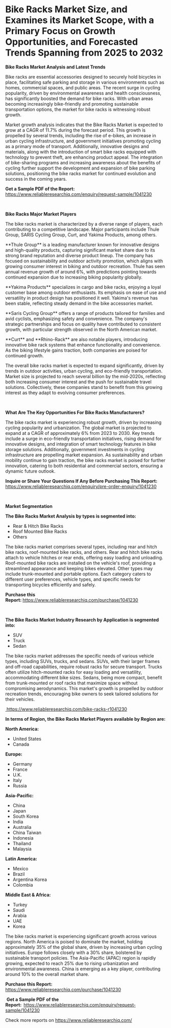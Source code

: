 <p><h1>Bike Racks Market Size, and Examines its Market Scope, with a Primary Focus on Growth Opportunities, and Forecasted Trends Spanning from 2025 to 2032</h1></p><p><strong>Bike Racks Market Analysis and Latest Trends</strong></p>
<p><p>Bike racks are essential accessories designed to securely hold bicycles in place, facilitating safe parking and storage in various environments such as homes, commercial spaces, and public areas. The recent surge in cycling popularity, driven by environmental awareness and health consciousness, has significantly boosted the demand for bike racks. With urban areas becoming increasingly bike-friendly and promoting sustainable transportation options, the market for bike racks is witnessing robust growth.</p><p>Market growth analysis indicates that the Bike Racks Market is expected to grow at a CAGR of 11.7% during the forecast period. This growth is propelled by several trends, including the rise of e-bikes, an increase in urban cycling infrastructure, and government initiatives promoting cycling as a primary mode of transport. Additionally, innovative designs and materials, along with the introduction of smart bike racks equipped with technology to prevent theft, are enhancing product appeal. The integration of bike-sharing programs and increasing awareness about the benefits of cycling further support the development and expansion of bike parking solutions, positioning the bike racks market for continued evolution and success in the coming years.</p></p>
<p><strong>Get a Sample PDF of the Report:&nbsp;</strong> <a href="https://www.reliableresearchiq.com/enquiry/request-sample/1041230?utm_campaign=2325&utm_medium=2&utm_source=Github&utm_content=ia&utm_term=04042025&utm_id=bike-racks">https://www.reliableresearchiq.com/enquiry/request-sample/1041230</a></p>
<p>&nbsp;</p>
<p><strong>Bike Racks Major Market Players</strong></p>
<p><p>The bike racks market is characterized by a diverse range of players, each contributing to a competitive landscape. Major participants include Thule Group, SARIS Cycling Group, Curt, and Yakima Products, among others. </p><p>**Thule Group** is a leading manufacturer known for innovative designs and high-quality products, capturing significant market share due to its strong brand reputation and diverse product lineup. The company has focused on sustainability and outdoor activity promotion, which aligns with growing consumer interest in biking and outdoor recreation. Thule has seen annual revenue growth of around 6%, with predictions pointing towards continued expansion due to increasing biking popularity globally.</p><p>**Yakima Products** specializes in cargo and bike racks, enjoying a loyal customer base among outdoor enthusiasts. Its emphasis on ease of use and versatility in product design has positioned it well. Yakima's revenue has been stable, reflecting steady demand in the bike accessories market.</p><p>**Saris Cycling Group** offers a range of products tailored for families and avid cyclists, emphasizing safety and convenience. The company's strategic partnerships and focus on quality have contributed to consistent growth, with particular strength observed in the North American market.</p><p>**Curt** and **Rhino-Rack** are also notable players, introducing innovative bike rack systems that enhance functionality and convenience. As the biking lifestyle gains traction, both companies are poised for continued growth.</p><p>The overall bike racks market is expected to expand significantly, driven by trends in outdoor activities, urban cycling, and eco-friendly transportation. Market size is projected to reach several billion by the mid-2020s, reflecting both increasing consumer interest and the push for sustainable travel solutions. Collectively, these companies stand to benefit from this growing interest as they adapt to evolving consumer preferences.</p></p>
<p>&nbsp;</p>
<p><strong>What Are The Key Opportunities For Bike Racks Manufacturers?</strong></p>
<p><p>The bike racks market is experiencing robust growth, driven by increasing cycling popularity and urbanization. The global market is projected to expand at a CAGR of approximately 6% from 2023 to 2030. Key trends include a surge in eco-friendly transportation initiatives, rising demand for innovative designs, and integration of smart technology features in bike storage solutions. Additionally, government investments in cycling infrastructure are propelling market expansion. As sustainability and urban mobility continue to gain traction, the bike racks market is poised for further innovation, catering to both residential and commercial sectors, ensuring a dynamic future outlook.</p></p>
<p><strong>Inquire or Share Your Questions If Any Before Purchasing This Report:</strong> <a href="https://www.reliableresearchiq.com/enquiry/pre-order-enquiry/1041230?utm_campaign=2325&utm_medium=2&utm_source=Github&utm_content=ia&utm_term=04042025&utm_id=bike-racks">https://www.reliableresearchiq.com/enquiry/pre-order-enquiry/1041230</a></p>
<p>&nbsp;</p>
<p><strong>Market Segmentation</strong></p>
<p><strong>The Bike Racks Market Analysis by types is segmented into:</strong></p>
<p><ul><li>Rear & Hitch Bike Racks</li><li>Roof Mounted Bike Racks</li><li>Others</li></ul></p>
<p><p>The bike racks market comprises several types, including rear and hitch bike racks, roof-mounted bike racks, and others. Rear and hitch bike racks attach to vehicle hitches or rear ends, offering easy loading and unloading. Roof-mounted bike racks are installed on the vehicle's roof, providing a streamlined appearance and keeping bikes elevated. Other types may include trunk-mounted and portable options. Each category caters to different user preferences, vehicle types, and specific needs for transporting bicycles efficiently and safely.</p></p>
<p><strong>Purchase this Report:&nbsp;</strong><a href="https://www.reliableresearchiq.com/purchase/1041230?utm_campaign=2325&utm_medium=2&utm_source=Github&utm_content=ia&utm_term=04042025&utm_id=bike-racks">https://www.reliableresearchiq.com/purchase/1041230</a></p>
<p>&nbsp;</p>
<p><strong>The Bike Racks Market Industry Research by Application is segmented into:</strong></p>
<p><ul><li>SUV</li><li>Truck</li><li>Sedan</li></ul></p>
<p><p>The bike racks market addresses the specific needs of various vehicle types, including SUVs, trucks, and sedans. SUVs, with their larger frames and off-road capabilities, require robust racks for secure transport. Trucks often utilize hitch-mounted racks for easy loading and versatility, accommodating different bike sizes. Sedans, being more compact, benefit from trunk-mounted or roof racks that maximize space without compromising aerodynamics. This market's growth is propelled by outdoor recreation trends, encouraging bike owners to seek tailored solutions for their vehicles.</p></p>
<p><a href="https://www.reliableresearchiq.com/bike-racks-r1041230?utm_campaign=2325&utm_medium=2&utm_source=Github&utm_content=ia&utm_term=04042025&utm_id=bike-racks">&nbsp;https://www.reliableresearchiq.com/bike-racks-r1041230</a></p>
<p><strong>In terms of Region, the Bike Racks Market Players available by Region are:</strong></p>
<p>
    <p> <strong> North America: </strong>
        <ul>
            <li>United States</li>
            <li>Canada</li>
        </ul>
        </p> 
    <p> <strong> Europe: </strong>
        <ul>
            <li>Germany</li>
            <li>France</li>
            <li>U.K.</li>
            <li>Italy</li>
            <li>Russia</li>
        </ul>
        </p> 
    <p> <strong> Asia-Pacific: </strong>
        <ul>
            <li>China</li>
            <li>Japan</li>
            <li>South Korea</li>
            <li>India</li>
            <li>Australia</li>
            <li>China Taiwan</li>
            <li>Indonesia</li>
            <li>Thailand</li>
            <li>Malaysia</li>
        </ul>
        </p> 
    <p> <strong> Latin America: </strong>
        <ul>
            <li>Mexico</li>
            <li>Brazil</li>
            <li>Argentina Korea</li>
            <li>Colombia</li>
        </ul>
        </p> 
    <p> <strong> Middle East & Africa: </strong>
        <ul>
            <li>Turkey</li>
            <li>Saudi</li>
            <li>Arabia</li>
            <li>UAE</li>
            <li>Korea</li>
        </ul>
    </p>
    </p>
<p><p>The bike racks market is experiencing significant growth across various regions. North America is poised to dominate the market, holding approximately 35% of the global share, driven by increasing urban cycling initiatives. Europe follows closely with a 30% share, bolstered by sustainable transport policies. The Asia-Pacific (APAC) region is rapidly growing, expected to reach 25% due to rising urbanization and environmental awareness. China is emerging as a key player, contributing around 10% to the overall market share.</p></p>
<p><strong>Purchase this Report: </strong><a href="https://www.reliableresearchiq.com/purchase/1041230?utm_campaign=2325&utm_medium=2&utm_source=Github&utm_content=ia&utm_term=04042025&utm_id=bike-racks">https://www.reliableresearchiq.com/purchase/1041230</a></p>
<p>&nbsp;<strong>Get a Sample PDF of the Report:&nbsp;&nbsp;</strong><a href="https://www.reliableresearchiq.com/enquiry/request-sample/1041230?utm_campaign=2325&utm_medium=2&utm_source=Github&utm_content=ia&utm_term=04042025&utm_id=bike-racks">https://www.reliableresearchiq.com/enquiry/request-sample/1041230</a></p>
<p><strong></strong></p>
<p>Check more reports on <a href="https://www.reliableresearchiq.com/?utm_campaign=2325&utm_medium=2&utm_source=Github&utm_content=ia&utm_term=04042025&utm_id=bike-racks">https://www.reliableresearchiq.com/</a></p>